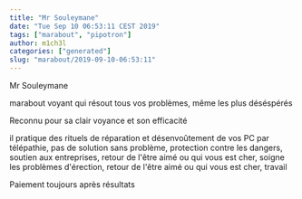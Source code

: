 ```yaml
---
title: "Mr Souleymane"
date: "Tue Sep 10 06:53:11 CEST 2019"
tags: ["marabout", "pipotron"]
author: m1ch3l
categories: ["generated"]
slug: "marabout/2019-09-10-06:53:11"
---
```


Mr Souleymane

marabout voyant qui résout tous vos problèmes, même les plus déséspérés

Reconnu pour sa clair voyance et son efficacité

il pratique des rituels de réparation et désenvoûtement de vos PC par télépathie, pas de solution sans problème, protection contre les dangers, soutien aux entreprises, retour de l'être aimé ou qui vous est cher, soigne les problèmes d'érection, retour de l'être aimé ou qui vous est cher, travail

Paiement toujours après résultats
